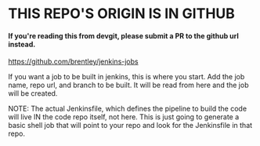 # THIS REPO'S ORIGIN IS IN GITHUB
#### If you're reading this from devgit, please submit a PR to the github url instead. 

https://github.com/brentley/jenkins-jobs


If you want a job to be built in jenkins, this is where you start. Add the job name, repo url, and branch to be built. It will be read from here and the job will be created.

NOTE: The actual Jenkinsfile, which defines the pipeline to build the code will live IN the code repo itself, not here. This is just going to generate a basic shell job that will point to your repo and look for the Jenkinsfile in that repo.
